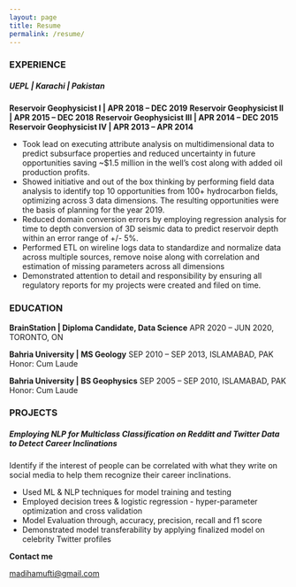 ```yaml
---
layout: page
title: Resume
permalink: /resume/
---
```


### EXPERIENCE 

##### UEPL | Karachi | Pakistan
**Reservoir Geophysicist I | APR 2018 – DEC 2019**
**Reservoir Geophysicist II | APR 2015 – DEC 2018**
**Reservoir Geophysicist III | APR 2014 – DEC 2015**
**Reservoir Geophysicist IV | APR 2013 – APR 2014**

 - Took lead on executing attribute analysis on multidimensional data to predict subsurface properties and reduced uncertainty in future opportunities saving ~$1.5 million in the well’s cost along with added oil production profits.
- Showed initiative and out of the box thinking by performing field data analysis to identify top 10 opportunities from 100+ hydrocarbon fields, optimizing across 3 data dimensions. The resulting opportunities were the basis of planning for the year 2019.
- Reduced domain conversion errors by employing regression analysis for time to depth conversion of 3D seismic data to predict reservoir depth within an error range of +/- 5%.
 - Performed ETL on wireline logs data to standardize and normalize data across multiple sources, remove noise along with correlation and estimation of missing parameters across all dimensions
- Demonstrated attention to detail and responsibility by ensuring all regulatory reports for my projects were created and filed on time. 

### EDUCATION

**BrainStation | Diploma Candidate, Data Science**
APR 2020 – JUN 2020, TORONTO, ON

**Bahria University | MS Geology**
SEP  2010 – SEP 2013, ISLAMABAD, PAK
Honor: Cum Laude

**Bahria University | BS Geophysics**
SEP  2005 – SEP 2010, ISLAMABAD, PAK
Honor: Cum Laude 


### PROJECTS
##### Employing NLP for Multiclass Classification on Redditt and Twitter Data to Detect Career Inclinations 

Identify if the interest of people can be correlated with what they write on social media to help them recognize their career inclinations.

- Used ML & NLP techniques for model training and testing
- Employed decision trees & logistic regression - hyper-parameter optimization and cross validation 
- Model Evaluation through, accuracy, precision, recall and f1 score
- Demonstrated model transferability by applying finalized model on celebrity Twitter profiles

**Contact me**

[madihamufti@gmail.com](mailto:madihamufti@gmail.com)
